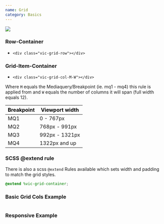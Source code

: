 ```yaml
---
name: Grid
category: Basics
---
```


<a href="https://www.figma.com/file/ITkQkGVUdGs3AwbUUdVtb4/General?node-id=78%3A0" target="_blank" class="vic-lsg-figma-link" title="Show on Figma">
  <img src="../resources/lsg/figma-logo.svg" class="vic-lsg-figma-link__icon" />
</a>

### Row-Container

- `<div class="vic-grid-row"></div>`

### Grid-Item-Container

- `<div class="vic-grid-col-M-W"></div>`

Where `M` equals the Mediaquery/Breakpoint (ie. mq1 - mq4) this rule is applied from and `W` equals the number of columns it will span (full width equals 12).

<span style="color: #000;">Breakpoint</span> | <span style="color: #000;">Viewport width</span>
------------ | -------------
MQ1 | 0 - 767px
MQ2 | 768px - 991px
MQ3 | 992px - 1321px
MQ4 | 1322px and up

### SCSS @extend rule

There is also a scss `@extend` Rules available which sets width and padding to match the grid styles. 

```scss
@extend %vic-grid-container;
```


### Basic Grid Cols Example

```grid-basic:vic-lsg-grid--basic.html
```


### Responsive Example

```grid-responsive:vic-lsg-grid--responsive.html
```

